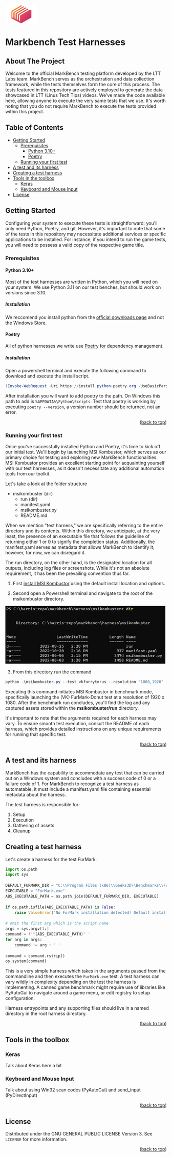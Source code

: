 <img src="images/labs_icon.png" alt="Logo" width="100" height="56" />
<h1>Markbench Test Harnesses</h1>

<!-- omit in toc -->
## About The Project
Welcome to the official MarkBench testing platform developed by the LTT Labs team. MarkBench serves as the orchestration and data collection framework, while the tests themselves form the core of this process. The tests featured in this repository are actively employed to generate the data showcased in LTT (Linus Tech Tips) videos. We've made the code available here, allowing anyone to execute the very same tests that we use. It's worth noting that you do not require MarkBench to execute the tests provided within this project.

<!-- omit in toc -->
## Table of Contents
- [Getting Started](#getting-started)
  - [Prerequisites](#prerequisites)
    - [Python 3.10+](#python-310)
    - [Poetry](#poetry)
  - [Running your first test](#running-your-first-test)
- [A test and its harness](#a-test-and-its-harness)
- [Creating a test harness](#creating-a-test-harness)
- [Tools in the toolbox](#tools-in-the-toolbox)
  - [Keras](#keras)
  - [Keyboard and Mouse Input](#keyboard-and-mouse-input)
- [License](#license)

## Getting Started
Configuring your system to execute these tests is straightforward; you'll only need Python, Poetry, and git. However, it's important to note that some of the tests in this repository may necessitate additional services or specific applications to be installed. For instance, if you intend to run the game tests, you will need to possess a valid copy of the respective game title.

### Prerequisites

#### Python 3.10+
Most of the test harnesses are written in Python, which you will need on your system. We use Python 3.11 on our test benches, but should work on versions since 3.10.

<!-- omit in toc -->
##### Installation
We reccomend you install python from the [official downloads page](https://www.python.org/downloads/) and not the Windows Store.

#### Poetry
All of python harnesses we write use [Poetry](https://python-poetry.org/docs/) for dependency management. 

<!-- omit in toc -->
##### Installation
Open a powershell terminal and execute the following command to download and execute the install script.
```powershell
(Invoke-WebRequest -Uri https://install.python-poetry.org -UseBasicParsing).Content | py -
```
After installation you will want to add poetry to the path. On Windows this path to add is `%APPDATA%\Python\Scripts`. Test that poetry is working by executing `poetry --version`, a version number should be returned, not an error.

<p align="right">(<a href="#readme-top">back to top</a>)</p>

### Running your first test
Once you've successfully installed Python and Poetry, it's time to kick off our initial test. We'll begin by launching MSI Kombustor, which serves as our primary choice for testing and exploring new MarkBench functionalities. MSI Kombustor provides an excellent starting point for acquainting yourself with our test harnesses, as it doesn't necessitate any additional automation tools from our toolkit.

Let's take a look at the folder structure

- msikombuster (dir)
  - run (dir)
  - manifest.yaml
  - msikombuster.py
  - README.md

When we mention "test harness," we are specifically referring to the entire directory and its contents. Within this directory, we anticipate, at the very least, the presence of an executable file that follows the guideline of returning either 1 or 0 to signify the completion status. Additionally, the manifest.yaml serves as metadata that allows MarkBench to identify it; however, for now, we can disregard it.

The run directory, on the other hand, is the designated location for all outputs, including log files or screenshots. While it's not an absolute requirement, it has been the prevailing convention thus far.

1. First [install MSI Kombustor](https://geeks3d.com/furmark/kombustor/) using the default install location and options.

2. Second open a Powershell terminal and navigate to the root of the msikombustor directory.

<img src="images/run_your_first_test_image1.png" alt="Logo" width="500" height="180" />

3. From this directory run the command 
```powershell
python .\msikombuster.py --test vkfurrytorus --resolution "1080,1920" -b true
```

Executing this command initiates MSI Kombustor in benchmark mode, specifically launching the (VK) FurMark-Donut test at a resolution of 1920 x 1080. After the benchmark run concludes, you'll find the log and any captured assets stored within the **msikombuster/run** directory.

It's important to note that the arguments required for each harness may vary. To ensure smooth test execution, consult the README of each harness, which provides detailed instructions on any unique requirements for running that specific test.

<p align="right">(<a href="#readme-top">back to top</a>)</p>

## A test and its harness
MarkBench has the capability to accommodate any test that can be carried out on a Windows system and concludes with a success code of 0 or a failure code of 1. For MarkBench to recognize a test harness as automatable, it must include a manifest.yaml file containing essential metadata about the harness.

The test harness is responsible for:
1. Setup
2. Execution
3. Gathering of assets
4. Cleanup

## Creating a test harness
Let's create a harness for the test FurMark.

```python
import os.path
import sys

DEFAULT_FURMARK_DIR = "C:\\Program Files (x86)\\Geeks3D\\Benchmarks\\FurMark"
EXECUTABLE = "FurMark.exe"
ABS_EXECUTABLE_PATH = os.path.join(DEFAULT_FURMARK_DIR, EXECUTABLE)

if os.path.isfile(ABS_EXECUTABLE_PATH) is False:
    raise ValueError('No FurMark installation detected! Default installation expected to be present on the system.')

# omit the first arg which is the script name
args = sys.argv[1:]
command = f'"{ABS_EXECUTABLE_PATH}" '
for arg in args:
    command += arg + ' '

command = command.rstrip()
os.system(command)
```
This is a very simple harness which takes in the arguments passed from the commandline and then executes the `FurMark.exe` test. A test harness can vary wildly in complexity depending on the test the harness is implementing. A canned game benchmark might require use of libraries like PyAutoGui to navigate around a game menu, or edit registry to setup configuration.

Harness entrypoints and any supporting files should live in a named directory in the root harness directory.

<p align="right">(<a href="#readme-top">back to top</a>)</p>

## Tools in the toolbox

### Keras

Talk about Keras here a bit

### Keyboard and Mouse Input

Talk about using Win32 scan codes (PyAutoGui) and send_input (PyDirectInput)

<p align="right">(<a href="#readme-top">back to top</a>)</p>

## License

Distributed under the GNU GENERAL PUBLIC LICENSE Version 3. See `LICENSE` for more information.

<p align="right">(<a href="#readme-top">back to top</a>)</p>